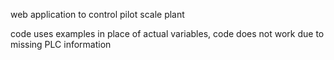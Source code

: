 web application to control pilot scale plant

code uses examples in place of actual variables, code does not work due to missing PLC information 
